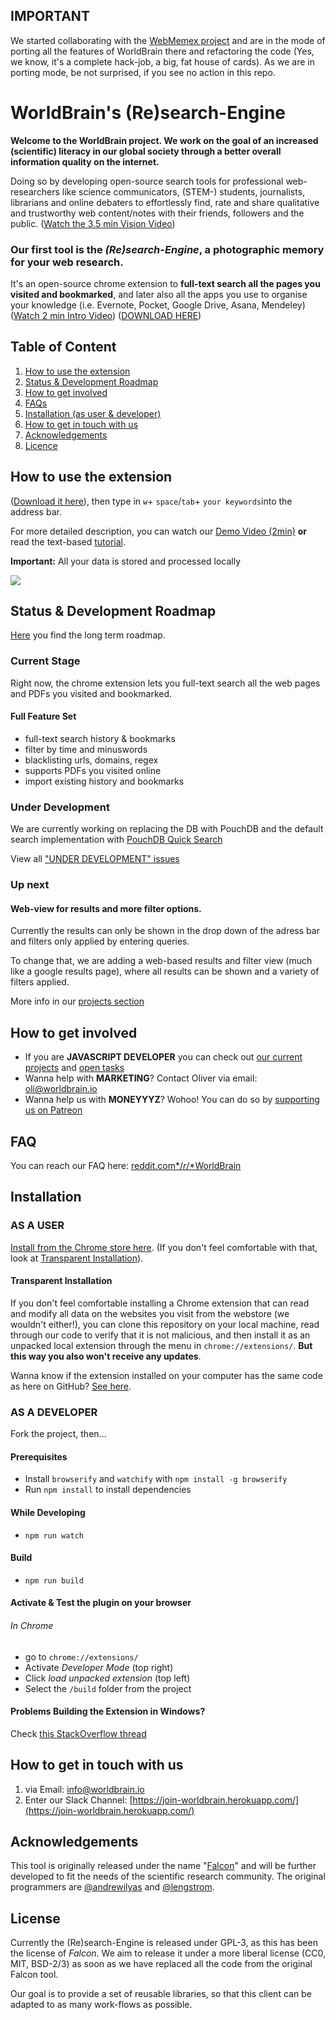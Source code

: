 

## IMPORTANT

We started collaborating with the [WebMemex project](https://github.com/WebMemex/memextension) and are in the mode of porting all the features of WorldBrain there and refactoring the code (Yes, we know, it's a complete hack-job, a big, fat house of cards). As we are in porting mode, be not surprised, if you see no action in this repo. 

# WorldBrain's (Re)search-Engine
**Welcome to the WorldBrain project. We work on the goal of an increased (scientific) literacy in our global society through a better overall information quality on the internet.**

Doing so by developing open-source search tools for professional web-researchers like science communicators, (STEM-) students, journalists, librarians and online debaters to effortlessly find, rate and share qualitative and trustworthy web content/notes with their friends, followers and the public. ([Watch the 3.5 min Vision Video](http://worldbrain.io/vision))

### Our first tool is the *(Re)search-Engine*, a photographic memory for your web research. 

It's an open-source chrome extension to **full-text search all the pages you visited and bookmarked**, and later also all the apps you use to organise your knowledge (i.e. Evernote, Pocket, Google Drive, Asana, Mendeley)
([Watch 2 min Intro Video](http://worldbrain.io/intro)) ([DOWNLOAD HERE](http://worldbrain.io/download))

## Table of Content

 1. [How to use the extension](https://github.com/WorldBrain/Research-Engine/blob/master/README.md#how-to-use-the-extension)
 1. [Status & Development Roadmap](https://github.com/WorldBrain/Research-Engine/blob/master/README.md#status--development-roadmap)
 2. [How to get involved](https://github.com/WorldBrain/Research-Engine/blob/master/README.md#how-to-get-involved)
 1. [FAQs](https://github.com/WorldBrain/Research-Engine/blob/master/README.md#faq)
 3. [Installation (as user & developer)](https://github.com/WorldBrain/Research-Engine/blob/master/README.md#installation)
 7. [How to get in touch with us](https://github.com/WorldBrain/Research-Engine/blob/master/README.md#how-to-get-in-touch-with-us)
 4. [Acknowledgements](https://github.com/WorldBrain/Research-Engine/blob/master/README.md#acknowledgements)
 8. [Licence](https://github.com/WorldBrain/Research-Engine/blob/master/README.md#license)


## How to use the extension

([Download it here](http://worldbrain.io/download)), then type in `w`+ `space`/`tab`+ `your keywords`into the address bar. 

For more detailed description, you can watch our [Demo Video (2min)](http://worldbrain.io/tutorial) **or** read the text-based [tutorial](https://github.com/WorldBrain/Research-Engine/blob/master/TUTORIAL.md).

**Important:** All your data is stored and processed locally

![](http://g.recordit.co/qgCwluEMpa.gif)


## Status & Development Roadmap

[Here](https://github.com/WorldBrain/Research-Engine/blob/master/ROADMAP.md) you find the long term roadmap. 

### Current Stage

Right now, the chrome extension lets you full-text search all the web pages and PDFs you visited and bookmarked.

#### Full Feature Set

 - full-text search history & bookmarks
 - filter by time and minuswords
 - blacklisting urls, domains, regex
 - supports PDFs you visited online
 - import existing history and bookmarks

### Under Development
We are currently working on replacing the DB with PouchDB and the default search implementation with [PouchDB Quick Search](https://github.com/nolanlawson/pouchdb-quick-search/) 

View all ["UNDER DEVELOPMENT" issues](https://github.com/WorldBrain/Research-Engine/issues?q=is%3Aissue+is%3Aopen+label%3A%22UNDER+DEVELOPMENT%22)

### Up next
#### Web-view for results and more filter options.
Currently the results can only be shown in the drop down of the adress bar and filters only applied by entering queries.

To change that, we are adding a web-based results and filter view (much like a google results page), where all results can be shown and a variety of filters applied. 

More info in our [projects section](https://github.com/WorldBrain/Research-Engine/projects)

## How to get involved

 - If you are **JAVASCRIPT DEVELOPER** you can check out [our current projects](https://github.com/WebMemex/webmemex-extension/projects) and [open tasks](https://github.com/WebMemex/webmemex-extension/issues?q=is%3Aissue+is%3Aopen+label%3Anewcomer-task)
 - Wanna help with **MARKETING**? Contact Oliver via email: oli@worldbrain.io
 - Wanna help us with **MONEYYYZ**? Wohoo! You can do so by [supporting us on Patreon](http://patreon.com/WorldBrain) 

## FAQ
You can reach our FAQ here: [reddit.com*/*r*/*WorldBrain](http://reddit.com/r/WorldBrain/)

## Installation

### AS A USER
[Install from the Chrome store here](https://chrome.google.com/webstore/detail/worldbrain-the-research-e/abkfbakhjpmblaafnpgjppbmioombali/related). (If you don't feel comfortable with that, look at [Transparent Installation](#transparent-installation)).
#### Transparent Installation
If you don't feel comfortable installing a Chrome extension that can read and modify all data on the websites you visit from the webstore (we wouldn't either!), you can clone this repository on your local machine, read through our code to verify that it is not malicious, and then install it as an unpacked local extension through the menu in `chrome://extensions/`. **But this way you also won't receive any updates**.

Wanna know if the extension installed on your computer has the same code as here on GitHub? [See here](https://www.reddit.com/r/WorldBrain/comments/5ok2h8/how_do_i_know_that_the_code_on_my_computer_is_not/).

### AS A DEVELOPER

Fork the project, then...

#### Prerequisites
- Install ```browserify``` and ```watchify``` with ```npm install -g browserify```
- Run ```npm install``` to install dependencies

#### While Developing
- ```npm run watch```

#### Build
- ```npm run build```

#### Activate & Test the plugin on your browser

###### In Chrome
- go to ```chrome://extensions/```
- Activate *Developer Mode* (top right)
- Click *load unpacked extension* (top left)
- Select the ```/build``` folder from the project

#### Problems Building the Extension in Windows?

Check [this StackOverflow thread](http://stackoverflow.com/questions/39727920/cant-use-mkdir-in-npm-script-from-windows)


## How to get in touch with us

 1. via Email: [info@worldbrain.io](mailto:info@worldbrain.io)
 2. Enter our Slack Channel: [https://join-worldbrain.herokuapp.com/](https://join-worldbrain.herokuapp.com/)


## Acknowledgements

This tool is originally released under the name "[Falcon](https://github.com/lengstrom/falcon)" and will be further developed to fit the needs of the scientific research community.  The original programmers are [@andrewilyas](https://github.com/andrewilyas) and [@lengstrom](https://github.com/lengstrom).


## License

Currently the (Re)search-Engine is released under GPL-3, as this has been the license of *Falcon*. 
We aim to release it under a more liberal license (CC0, MIT, BSD-2/3) as soon as we have replaced all the code from the original Falcon tool. 

Our goal is to provide a set of reusable libraries, so that this client can be adapted to as many work-flows as possible. 
